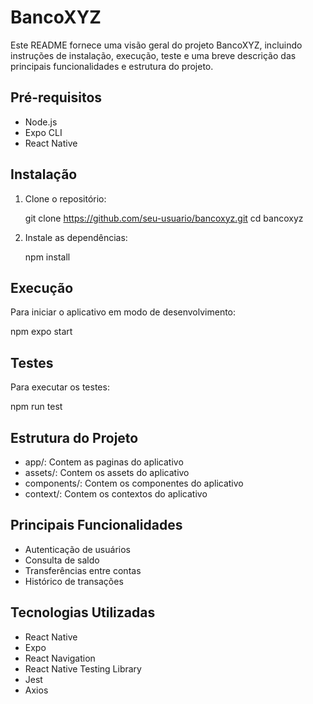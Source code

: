 # BancoXYZ

Este README fornece uma visão geral do projeto BancoXYZ, incluindo instruções de instalação, execução, teste e uma breve descrição das principais funcionalidades e estrutura do projeto.

## Pré-requisitos

-   Node.js
-   Expo CLI
-   React Native

## Instalação

1. Clone o repositório:

   git clone https://github.com/seu-usuario/bancoxyz.git
   cd bancoxyz

2. Instale as dependências:

   npm install

## Execução

Para iniciar o aplicativo em modo de desenvolvimento:

   npm expo start

## Testes

Para executar os testes:

   npm run test

## Estrutura do Projeto

 - app/: Contem as paginas do aplicativo
 - assets/: Contem os assets do aplicativo
 - components/: Contem os componentes do aplicativo
 - context/: Contem os contextos do aplicativo

## Principais Funcionalidades

-   Autenticação de usuários
-   Consulta de saldo
-   Transferências entre contas
-   Histórico de transações

## Tecnologias Utilizadas

-   React Native
-   Expo
-   React Navigation
-   React Native Testing Library
-   Jest
-   Axios

